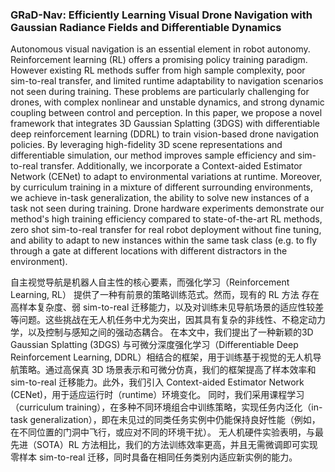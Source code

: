 ### GRaD-Nav: Efficiently Learning Visual Drone Navigation with Gaussian Radiance Fields and Differentiable Dynamics

Autonomous visual navigation is an essential element in robot autonomy. Reinforcement learning (RL) offers a promising policy training paradigm. However existing RL methods suffer from high sample complexity, poor sim-to-real transfer, and limited runtime adaptability to navigation scenarios not seen during training. These problems are particularly challenging for drones, with complex nonlinear and unstable dynamics, and strong dynamic coupling between control and perception. In this paper, we propose a novel framework that integrates 3D Gaussian Splatting (3DGS) with differentiable deep reinforcement learning (DDRL) to train vision-based drone navigation policies. By leveraging high-fidelity 3D scene representations and differentiable simulation, our method improves sample efficiency and sim-to-real transfer. Additionally, we incorporate a Context-aided Estimator Network (CENet) to adapt to environmental variations at runtime. Moreover, by curriculum training in a mixture of different surrounding environments, we achieve in-task generalization, the ability to solve new instances of a task not seen during training. Drone hardware experiments demonstrate our method's high training efficiency compared to state-of-the-art RL methods, zero shot sim-to-real transfer for real robot deployment without fine tuning, and ability to adapt to new instances within the same task class (e.g. to fly through a gate at different locations with different distractors in the environment).

自主视觉导航是机器人自主性的核心要素，而强化学习（Reinforcement Learning, RL） 提供了一种有前景的策略训练范式。然而，现有的 RL 方法 存在高样本复杂度、弱 sim-to-real 迁移能力，以及对训练未见导航场景的适应性较差等问题。这些挑战在无人机任务中尤为突出，因其具有复杂的非线性、不稳定动力学，以及控制与感知之间的强动态耦合。
在本文中，我们提出了一种新颖的3D Gaussian Splatting (3DGS) 与可微分深度强化学习（Differentiable Deep Reinforcement Learning, DDRL）相结合的框架，用于训练基于视觉的无人机导航策略。通过高保真 3D 场景表示和可微分仿真，我们的框架提高了样本效率和sim-to-real 迁移能力。此外，我们引入 Context-aided Estimator Network (CENet)，用于适应运行时（runtime）环境变化。
同时，我们采用课程学习（curriculum training），在多种不同环境组合中训练策略，实现任务内泛化（in-task generalization），即在未见过的同类任务实例中仍能保持良好性能（例如，在不同位置的门洞中飞行，或应对不同的环境干扰）。
无人机硬件实验表明，与最先进（SOTA）RL 方法相比，我们的方法训练效率更高，并且无需微调即可实现零样本 sim-to-real 迁移，同时具备在相同任务类别内适应新实例的能力。
